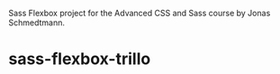 Sass Flexbox project for the Advanced CSS and Sass course by Jonas Schmedtmann.
# sass-flexbox-trillo
